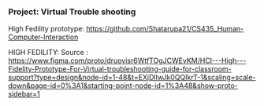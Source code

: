 ### Project: Virtual Trouble shooting

High Fedility  prototype: https://github.com/Shatarupa21/CS435_Human-Computer-Interaction

HIGH FEDILITY: Source : https://www.figma.com/proto/druovisr6WtfTOgJCWEvKM/HCI---High---Fidelity-Prototype-For-Virtual-troubleshooting-guide-for-classroom-support?type=design&node-id=1-48&t=EXjDlIwJk0QQIkrT-1&scaling=scale-down&page-id=0%3A1&starting-point-node-id=1%3A48&show-proto-sidebar=1
